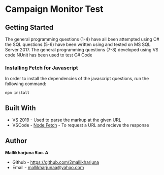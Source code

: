 # Campaign Monitor Test

## Getting Started

The general programming questions (1-4) have all been attempted using C# 
the SQL questions (5-6) have been written using and tested on MS SQL Server 2017.
The general programming questions (7-8) developed using VS code
NUnit has been used to test C# Code

### Installing Fetch for Javascript

In order to install the dependencies of the javascript questions, run the following command:

```
npm install
```


## Built With

* VS 2019 - Used to parse the markup at the given URL
* VSCode - [Node Fetch](https://github.com/node-fetch/node-fetch) - To request a URL and recieve the response

## Author

**Mallikharjuna Rao. A**
* Github - https://github.com/2mallikharjuna
* Email - mallikharjunaa@yahoo.com

